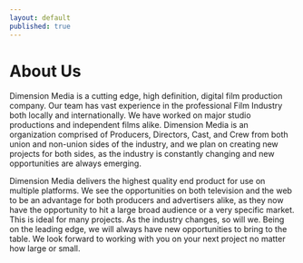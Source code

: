 ```yaml
---
layout: default
published: true
---
```


# About Us

Dimension Media is a cutting edge, high definition, digital film production company. Our team has vast experience in the professional Film Industry both locally and internationally. We have worked on major studio productions and independent films alike. Dimension Media is an organization comprised of Producers, Directors, Cast, and Crew from both union and non-union sides of the industry, and we plan on creating new projects for both sides, as the industry is constantly changing and new opportunities are always emerging.

Dimension Media delivers the highest quality end product for use on multiple platforms. We see the opportunities on both television and the web to be an advantage for both producers and advertisers alike, as they now have the opportunity to hit a large broad audience or a very specific market. This is ideal for many projects. As the industry changes, so will we. Being on the leading edge, we will always have new opportunities to bring to the table. We look forward to working with you on your next project no matter how large or small.